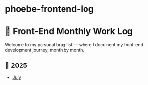 # phoebe-frontend-log
# 🧾 Front-End Monthly Work Log

Welcome to my personal brag list — where I document my front-end development journey, month by month.

## 📅 2025

- [July](./2025/July.md)
